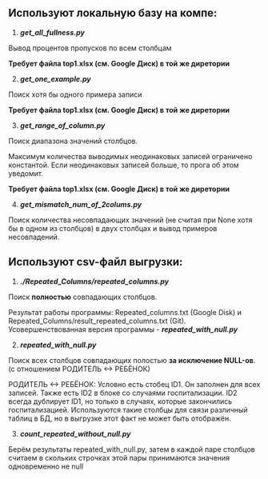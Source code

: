 Используют **локальную базу** на компе:
-----------------------------------

1) ***get_all_fullness.py***

Вывод процентов пропусков по всем столбцам 

**Требует файла top1.xlsx (см. Google Диск) в той же диретории**

2) ***get_one_example.py***

Поиск хотя бы одного примера записи 

**Требует файла top1.xlsx (см. Google Диск) в той же диретории**

3) ***get_range_of_column.py***

Поиск диапазона значений столбцов.

Максимум количества выводимых неодинаковых записей ограничено константой.
Если неодинаковых записей больше, то прога об этом уведомит.

**Требует файла top1.xlsx (см. Google Диск) в той же диретории**

4) ***get_mismatch_num_of_2colums.py***

Поиск количества несовпадающих значений (не считая при None хотя бы в одном из столбцов) в двух столбцах и вывод примеров несовпадений.

Используют csv-файл выгрузки:
-----------------------------------

1) ***./Repeated_Columns/repeated_columns.py***

Поиск **полностью** совпадающих столбцов.

Результат работы программы: Repeated_columns.txt (Google Disk) и Repeated_Columns/result_repeated_columns.txt (Git).
Усовершенствованная версия программы - ***repeated_with_null.py***

2) ***repeated_with_null.py***

Поиск всех столбцов совпадающих полостью **за исключение NULL-ов**. (с отношением РОДИТЕЛЬ <-> РЕБЁНОК)

РОДИТЕЛЬ <-> РЕБЁНОК:
Условно есть стобец ID1. Он заполнен для всех записей. Также есть ID2 в блоке со случаями госпитализации. ID2 всегда дублирует ID1, но только в случаях, которые закончились госпитализацией.
Используются такие столбцы для связи различный таблиц в БД, но в выгрузке этот факт не может быть отображён.

3) ***count_repeated_without_null.py***

Берём результаты repeated_with_null.py, затем в каждой паре столбцов считаем в скольких строчках этой пары принимаются значения одновременно не null
